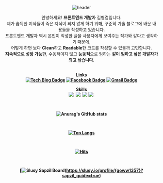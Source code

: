 
<div align="center">

![header](https://capsule-render.vercel.app/api?type=waving&color=timeGradient&animation=scaleIn&height=300&section=header&text=Kyeom%20&fontSize=90)


안녕하세요! <b>프론트엔드 개발자</b> 김형겸입니다. <br/>
제가 습득한 지식들이 죽은 지식이 되지 않게 하기 위해, 꾸준히 기술 블로그에 배운 내용들을 작성하고 있습니다. <br/>
프론트엔드 개발자 역시 본인이 작성한 글을 사용자에게 보여주는 작가와 같다고 생각하기 때문에, <br/>
어떻게 하면 보다 <b>Clean</b>하고 <b>Readable</b>한 코드를 작성할 수 있을까 고민합니다. <br/>
<b>지속적으로 성장 가능</b>한, 수동적이지 않고 <b>능동적</b>으로 임하는 <b>같이 일하고 싶은 개발자<b/>가 되고 싶습니다.
<br/>
<br/>

<b> Links </b> <br/>
[![Tech Blog Badge](http://img.shields.io/badge/-Tech%20blog-black?style=flat-square&logo=github&link=https://velog.io/@hang_kem_0531)](https://velog.io/@hang_kem_0531)        [![Facebook Badge](https://img.shields.io/badge/facebook-1877f2?style=flat-square&logo=facebook&logoColor=white&link=https://www.facebook.com/profile.php?id=100007335764590)](https://www.facebook.com/profile.php?id=100007335764590) [![Gmail Badge](https://img.shields.io/badge/Gmail-d14836?style=flat-square&logo=Gmail&logoColor=white&link=mailto:goww1357@gmail.com)](mailto:goww1357@gmail.com)

<b> Skills </b> <br/>
<img src="https://img.shields.io/badge/JavaScript-F7DF1E?style=flat-square&logo=JavaScript&logoColor=FCFCFD"/></a>&nbsp; <img src="https://img.shields.io/badge/CSS-3C82F8?style=flat-square&logo=CSS3&logoColor=FCFCFD"/></a>&nbsp; <img src="https://img.shields.io/badge/HTML-E34F26?style=flat-square&logo=HTML5&logoColor=FCFCFD"/></a>&nbsp;<img src="https://img.shields.io/badge/React-61DAFB?style=flat-square&logo=React&logoColor=FCFCFD"/></a>&nbsp;

<br/>

![Anurag's GitHub stats](https://github-readme-stats.vercel.app/api?username=Kyeom1997&show_icons=true&theme=buefy)

<br/>

[![Top Langs](https://github-readme-stats.vercel.app/api/top-langs/?username=Kyeom1997)](https://github.com/anuraghazra/github-readme-stats)

<br/>


[![Hits](https://hits.seeyoufarm.com/api/count/incr/badge.svg?url=https%3A%2F%2Fgithub.com%2FKyeom1997&count_bg=%236996FF&title_bg=%23000000&icon=&icon_color=%23E7E7E7&title=hits&edge_flat=false)](https://hits.seeyoufarm.com)

<br/>

[![Slusy Sapzil Board](https://slusy.io/api/sapzil?userId={goww1357})(https://slusy.io/profile/{goww1357}?sapzil_guide=true)

</div>
